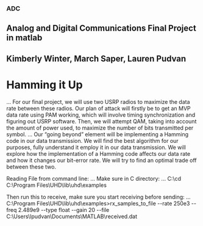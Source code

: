 ### ADC

## Analog and Digital Communications Final Project in matlab
## Kimberly Winter, March Saper, Lauren Pudvan
# Hamming it Up

... For our final project, we will use two USRP radios to maximize the data rate between these radios. Our plan of attack will firstly be to get an MVP data rate using PAM working, which will involve timing synchronization and figuring out USRP software. Then, we will attempt QAM, taking into account the amount of power used, to maximize the number of bits transmitted per symbol.
... Our “going beyond” element will be implementing a Hamming code in our data transmission. We will find the best algorithm for our purposes, fully understand it employ it in our data transmission. We will explore how the implementation of a Hamming code affects our data rate and how it changes our bit-error rate. We will try to find an optimal trade off between these two. 


Reading File from command line:
... Make sure in C directory: 
... C:\cd C:\Program Files\UHD\lib\uhd\examples

Then run this to receive, make sure you start receiving before sending:
... C:\Program Files\UHD\lib\uhd\examples>rx_samples_to_file --rate 250e3 --freq 2.489e9 --type float --gain 20 --file C:\Users\lpudvan\Documents\MATLAB\received.dat
